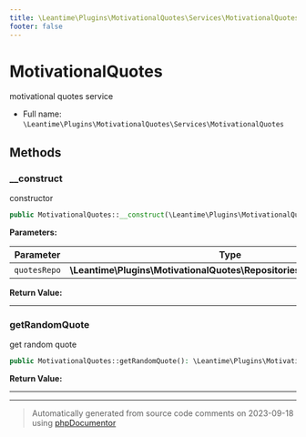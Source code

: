 ```yaml
---
title: \Leantime\Plugins\MotivationalQuotes\Services\MotivationalQuotes
footer: false
---
```


# MotivationalQuotes

motivational quotes service



* Full name: `\Leantime\Plugins\MotivationalQuotes\Services\MotivationalQuotes`



## Methods

### __construct

constructor

```php
public MotivationalQuotes::__construct(\Leantime\Plugins\MotivationalQuotes\Repositories\MotivationalQuotes $quotesRepo): self
```








**Parameters:**

| Parameter | Type | Description |
|-----------|------|-------------|
| `quotesRepo` | **\Leantime\Plugins\MotivationalQuotes\Repositories\MotivationalQuotes** |  |


**Return Value:**





---
### getRandomQuote

get random quote

```php
public MotivationalQuotes::getRandomQuote(): \Leantime\Plugins\MotivationalQuotes\Models\Quote
```









**Return Value:**





---


---
> Automatically generated from source code comments on 2023-09-18 using [phpDocumentor](http://www.phpdoc.org/)
